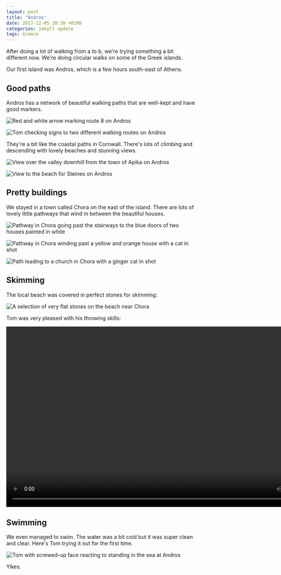 ```yaml
---
layout: post
title: "Andros"
date: 2017-12-05 20:30 +0100
categories: jekyll update
tags: Greece
---
```


After doing a lot of walking from a to b, we're trying something a bit different now. We're doing circular walks on some of the Greek islands. 

Our first island was Andros, which is a few hours south-east of Athens.

## Good paths

Andros has a network of beautiful walking paths that are well-kept and have good markers.

![Red and white arrow marking route 8 on Andros](https://github.com/tombye/trexit/raw/gh-pages/assets/images/numbered-route-marker-andros.jpg)

![Tom checking signs to two different walking routes on Andros](https://github.com/tombye/trexit/raw/gh-pages/assets/images/tom-with-footpath-signs-on-andros.jpg)

They're a bit like the coastal paths in Cornwall. There's lots of climbing and descending with lovely beaches and stunning views.

![View over the valley downhill from the town of Apika on Andros](https://github.com/tombye/trexit/raw/gh-pages/assets/images/view-over-valley-on-andros.jpg)

![View to the beach for Steines on Andros](https://github.com/tombye/trexit/raw/gh-pages/assets/images/view-to-the-beach-on-andros.jpg)

## Pretty buildings

We stayed in a town called Chora on the east of the island. There are lots of lovely little pathways that wind in between the beautiful houses.

![Pathway in Chora going past the stairways to the blue doors of two houses painted in white](https://github.com/tombye/trexit/raw/gh-pages/assets/images/side-street-in-andros.jpg)

![Pathway in Chora winding past a yellow and orange house with a cat in shot](https://github.com/tombye/trexit/raw/gh-pages/assets/images/side-street-in-andros-with-cat-and-colour.jpg)

![Path leading to a church in Chora with a ginger cat in shot](https://github.com/tombye/trexit/raw/gh-pages/assets/images/church-in-chora-on-andros.jpg)

## Skimming

The local beach was covered in perfect stones for skimming:

![A selection of very flat stones on the beach near Chora](https://github.com/tombye/trexit/raw/gh-pages/assets/images/flat-stones-on-andros.jpg)

Tom was very pleased with his throwing skills:

<video src="https://github.com/tombye/trexit/raw/gh-pages/assets/images/tom-skimming-stones-on-andros.mp4" controls height="480" width="848" preload="metadata"><a href="https://github.com/tombye/trexit/raw/gh-pages/assets/images/tom-skimming-stones-on-andros.mp4">Download this video of Tom skimming stones on Andros</a></video>

## Swimming

We even managed to swim. The water was a bit cold but it was super clean and clear. Here's Tom trying it out for the first time.

![Tom with screwed-up face reacting to standing in the sea at Andros](https://github.com/tombye/trexit/raw/gh-pages/assets/images/tom-reacting-sea-on-andros.jpg)

Yikes.
